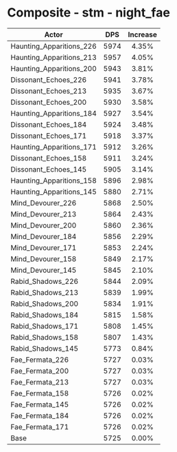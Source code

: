 # Composite - stm - night_fae
| Actor | DPS | Increase |
|---|:---:|:---:|
|Haunting_Apparitions_226|5974|4.35%|
|Haunting_Apparitions_213|5957|4.05%|
|Haunting_Apparitions_200|5943|3.81%|
|Dissonant_Echoes_226|5941|3.78%|
|Dissonant_Echoes_213|5935|3.67%|
|Dissonant_Echoes_200|5930|3.58%|
|Haunting_Apparitions_184|5927|3.54%|
|Dissonant_Echoes_184|5924|3.48%|
|Dissonant_Echoes_171|5918|3.37%|
|Haunting_Apparitions_171|5912|3.26%|
|Dissonant_Echoes_158|5911|3.24%|
|Dissonant_Echoes_145|5905|3.14%|
|Haunting_Apparitions_158|5896|2.98%|
|Haunting_Apparitions_145|5880|2.71%|
|Mind_Devourer_226|5868|2.50%|
|Mind_Devourer_213|5864|2.43%|
|Mind_Devourer_200|5860|2.36%|
|Mind_Devourer_184|5856|2.29%|
|Mind_Devourer_171|5853|2.24%|
|Mind_Devourer_158|5849|2.17%|
|Mind_Devourer_145|5845|2.10%|
|Rabid_Shadows_226|5844|2.09%|
|Rabid_Shadows_213|5839|1.99%|
|Rabid_Shadows_200|5834|1.91%|
|Rabid_Shadows_184|5815|1.58%|
|Rabid_Shadows_171|5808|1.45%|
|Rabid_Shadows_158|5807|1.43%|
|Rabid_Shadows_145|5773|0.84%|
|Fae_Fermata_226|5727|0.03%|
|Fae_Fermata_200|5727|0.03%|
|Fae_Fermata_213|5727|0.03%|
|Fae_Fermata_158|5726|0.02%|
|Fae_Fermata_145|5726|0.02%|
|Fae_Fermata_184|5726|0.02%|
|Fae_Fermata_171|5726|0.02%|
|Base|5725|0.00%|
